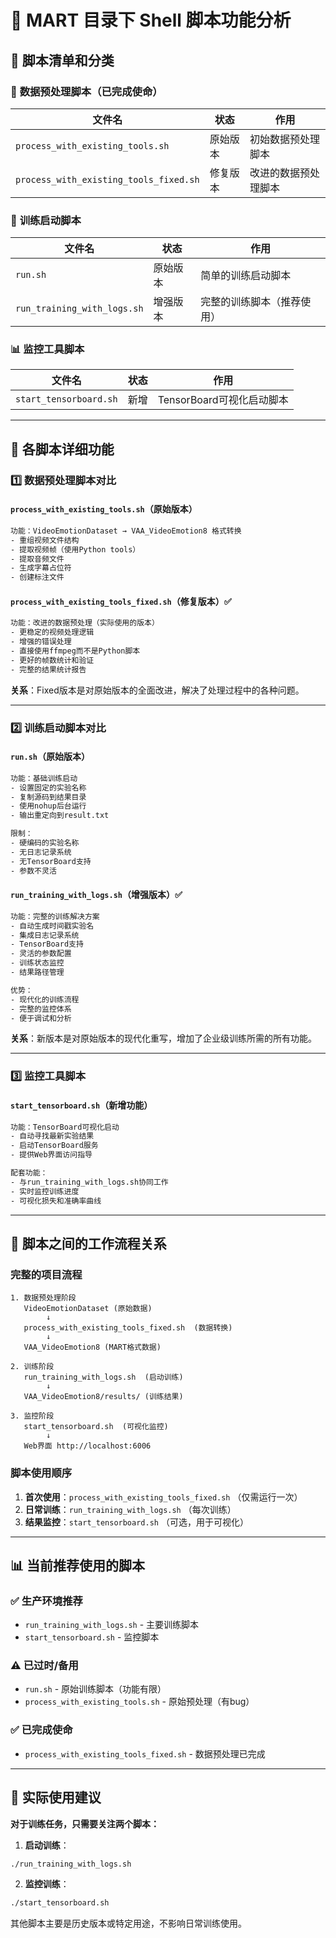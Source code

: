 # 🔧 MART 目录下 Shell 脚本功能分析

## 📁 脚本清单和分类

### 🎯 **数据预处理脚本**（已完成使命）
| 文件名 | 状态 | 作用 |
|--------|------|------|
| `process_with_existing_tools.sh` | 原始版本 | 初始数据预处理脚本 |
| `process_with_existing_tools_fixed.sh` | 修复版本 | 改进的数据预处理脚本 |

### 🚀 **训练启动脚本**
| 文件名 | 状态 | 作用 |
|--------|------|------|
| `run.sh` | 原始版本 | 简单的训练启动脚本 |
| `run_training_with_logs.sh` | 增强版本 | 完整的训练脚本（推荐使用） |

### 📊 **监控工具脚本**
| 文件名 | 状态 | 作用 |
|--------|------|------|
| `start_tensorboard.sh` | 新增 | TensorBoard可视化启动脚本 |

---

## 📝 各脚本详细功能

### 1️⃣ **数据预处理脚本对比**

#### `process_with_existing_tools.sh`（原始版本）
```bash
功能：VideoEmotionDataset → VAA_VideoEmotion8 格式转换
- 重组视频文件结构
- 提取视频帧（使用Python tools）
- 提取音频文件
- 生成字幕占位符
- 创建标注文件
```

#### `process_with_existing_tools_fixed.sh`（修复版本）✅
```bash
功能：改进的数据预处理（实际使用的版本）
- 更稳定的视频处理逻辑
- 增强的错误处理
- 直接使用ffmpeg而不是Python脚本
- 更好的帧数统计和验证
- 完整的结果统计报告
```

**关系**：Fixed版本是对原始版本的全面改进，解决了处理过程中的各种问题。

---

### 2️⃣ **训练启动脚本对比**

#### `run.sh`（原始版本）
```bash
功能：基础训练启动
- 设置固定的实验名称
- 复制源码到结果目录
- 使用nohup后台运行
- 输出重定向到result.txt

限制：
- 硬编码的实验名称
- 无日志记录系统
- 无TensorBoard支持
- 参数不灵活
```

#### `run_training_with_logs.sh`（增强版本）✅
```bash
功能：完整的训练解决方案
- 自动生成时间戳实验名
- 集成日志记录系统
- TensorBoard支持
- 灵活的参数配置
- 训练状态监控
- 结果路径管理

优势：
- 现代化的训练流程
- 完整的监控体系
- 便于调试和分析
```

**关系**：新版本是对原始版本的现代化重写，增加了企业级训练所需的所有功能。

---

### 3️⃣ **监控工具脚本**

#### `start_tensorboard.sh`（新增功能）
```bash
功能：TensorBoard可视化启动
- 自动寻找最新实验结果
- 启动TensorBoard服务
- 提供Web界面访问指导

配套功能：
- 与run_training_with_logs.sh协同工作
- 实时监控训练进度
- 可视化损失和准确率曲线
```

---

## 🔄 脚本之间的工作流程关系

### **完整的项目流程**
```
1. 数据预处理阶段
   VideoEmotionDataset (原始数据)
        ↓
   process_with_existing_tools_fixed.sh  (数据转换)
        ↓
   VAA_VideoEmotion8 (MART格式数据)

2. 训练阶段
   run_training_with_logs.sh  (启动训练)
        ↓
   VAA_VideoEmotion8/results/ (训练结果)

3. 监控阶段
   start_tensorboard.sh  (可视化监控)
        ↓
   Web界面 http://localhost:6006
```

### **脚本使用顺序**
1. **首次使用**：`process_with_existing_tools_fixed.sh` （仅需运行一次）
2. **日常训练**：`run_training_with_logs.sh` （每次训练）
3. **结果监控**：`start_tensorboard.sh` （可选，用于可视化）

---

## 📊 当前推荐使用的脚本

### ✅ **生产环境推荐**
- `run_training_with_logs.sh` - 主要训练脚本
- `start_tensorboard.sh` - 监控脚本

### ⚠️ **已过时/备用**
- `run.sh` - 原始训练脚本（功能有限）
- `process_with_existing_tools.sh` - 原始预处理（有bug）

### ✅ **已完成使命**
- `process_with_existing_tools_fixed.sh` - 数据预处理已完成

---

## 🎯 实际使用建议

**对于训练任务，只需要关注两个脚本：**

1. **启动训练**：
```bash
./run_training_with_logs.sh
```

2. **监控训练**：
```bash
./start_tensorboard.sh
```

其他脚本主要是历史版本或特定用途，不影响日常训练使用。